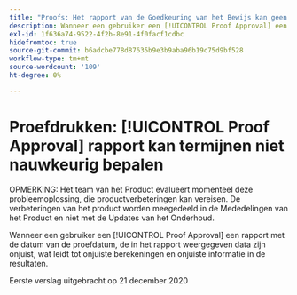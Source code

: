```yaml
---
title: "Proofs: Het rapport van de Goedkeuring van het Bewijs kan geen termijnen nauwkeurig bepalen"
description: Wanneer een gebruiker een [!UICONTROL Proof Approval] een rapport met de datum van de proefdatum, de in het rapport weergegeven data zijn onjuist, wat leidt tot onjuiste berekeningen en onjuiste informatie in de resultaten.
exl-id: 1f636a74-9522-4f2b-8e91-4f0facf1cdbc
hidefromtoc: true
source-git-commit: b6adcbe778d87635b9e3b9aba96b19c75d9bf528
workflow-type: tm+mt
source-wordcount: '109'
ht-degree: 0%

---
```


# Proefdrukken: [!UICONTROL Proof Approval] rapport kan termijnen niet nauwkeurig bepalen

<!--Converted to story-->

OPMERKING: Het team van het Product evalueert momenteel deze probleemoplossing, die productverbeteringen kan vereisen. De verbeteringen van het product worden meegedeeld in de Mededelingen van het Product en niet met de Updates van het Onderhoud.

Wanneer een gebruiker een [!UICONTROL Proof Approval] een rapport met de datum van de proefdatum, de in het rapport weergegeven data zijn onjuist, wat leidt tot onjuiste berekeningen en onjuiste informatie in de resultaten.

Eerste verslag uitgebracht op 21 december 2020
